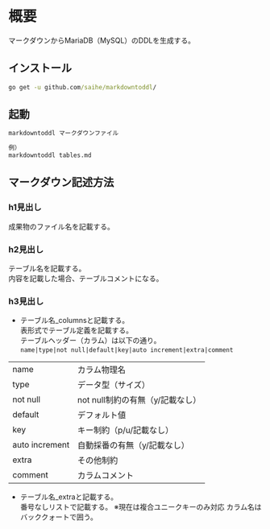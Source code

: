 # 概要

マークダウンからMariaDB（MySQL）のDDLを生成する。

## インストール

``` cmd
go get -u github.com/saihe/markdowntoddl/
```

## 起動

``` cmd
markdowntoddl マークダウンファイル
```
  
``` cmd
例）
markdowntoddl tables.md
```

## マークダウン記述方法

### h1見出し

成果物のファイル名を記載する。

### h2見出し

テーブル名を記載する。  
内容を記載した場合、テーブルコメントになる。

### h3見出し

* テーブル名_columnsと記載する。  
表形式でテーブル定義を記載する。  
テーブルヘッダー（カラム）は以下の通り。  
`name|type|not null|default|key|auto increment|extra|comment`

| | |
---|---
name|カラム物理名
type|データ型（サイズ）
not null|not null制約の有無（y/記載なし）
default|デフォルト値
key|キー制約（p/u/記載なし）
auto increment|自動採番の有無（y/記載なし）
extra|その他制約
comment|カラムコメント

* テーブル名_extraと記載する。  
番号なしリストで記載する。
※現在は複合ユニークキーのみ対応
カラム名はバッククォートで囲う。
